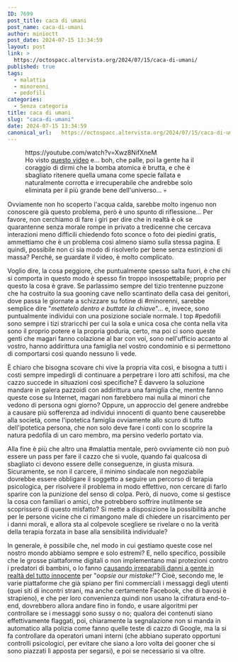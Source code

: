 ```yaml
---
ID: 7699
post_title: caca di umani
post_name: caca-di-umani
author: minioctt
post_date: 2024-07-15 13:34:59
layout: post
link: >
  https://octospacc.altervista.org/2024/07/15/caca-di-umani/
published: true
tags:
  - malattia
  - minorenni
  - pedofili
categories:
  - Senza categoria
title: caca di umani
slug: "caca-di-umani"
date: 2024-07-15 13:34:59
canonical_url:   https://octospacc.altervista.org/2024/07/15/caca-di-umani/
---
```

<!-- wp:embed {"url":"https://youtube.com/watch?v=Xwz8NifXneM","type":"video","providerNameSlug":"youtube","responsive":true,"className":"wp-embed-aspect-16-9 wp-has-aspect-ratio"} -->
<figure class="wp-block-embed is-type-video is-provider-youtube wp-block-embed-youtube wp-embed-aspect-16-9 wp-has-aspect-ratio"><div class="wp-block-embed__wrapper">
https://youtube.com/watch?v=Xwz8NifXneM
</div><figcaption class="wp-element-caption">Ho visto <a href="https://youtube.com/watch?v=Xwz8NifXneM">questo video</a> e... boh, che palle, poi la gente ha il coraggio di dirmi che la bomba atomica è brutta, e che è sbagliato ritenere quella umana come specie fallata e naturalmente corrotta e irrecuperabile che andrebbe solo eliminata per il più grande bene dell'universo... 💀</figcaption></figure>
<!-- /wp:embed -->

<!-- wp:paragraph -->
<p markdown="1"></p>
<!-- /wp:paragraph -->

<!-- wp:paragraph -->
<p markdown="1">Ovviamente non ho scoperto l'acqua calda, sarebbe molto ingenuo non conoscere già questo problema, però è uno spunto di riflessione... Per favore, non cerchiamo di fare i giri per dire che in realtà è ok se quarantenne senza morale rompe in privato a tredicenne che cercava interazioni meno difficili chiedendo foto sconce o foto dei piedini gratis, ammettiamo che è un problema così almeno siamo sulla stessa pagina. E quindi, possibile non ci sia modo di risolverlo per bene senza estinzioni di massa? Perché, se guardate il video, è molto complicato.</p>
<!-- /wp:paragraph -->

<!-- wp:paragraph -->
<p markdown="1">Voglio dire, la cosa peggiore, che puntualmente spesso salta fuori, è che chi si comporta in questo modo è spesso fin troppo insospettabile; proprio per questo la cosa è grave. Se parlassimo sempre del tizio trentenne puzzone che ha costruito la sua gooning cave nello scantinato della casa dei genitori, dove passa le giornate a schizzare su fotine di #minorenni, sarebbe semplice dire "<em>mettetelo dentro e buttate la chiave</em>"... e, invece, sono puntualmente individui con una posizione sociale normale. I top #pedofili sono sempre i tizi straricchi per cui la sola e unica cosa che conta nella vita sono il proprio potere e la propria goduria, certo, ma poi ci sono queste genti che magari fanno colazione al bar con voi, sono nell'ufficio accanto al vostro, hanno addirittura una famiglia nel vostro condominio e si permettono di comportarsi così quando nessuno li vede.</p>
<!-- /wp:paragraph -->

<!-- wp:paragraph -->
<p markdown="1">È chiaro che bisogna scovare chi vive la propria vita così, e bisogna a tutti i costi sempre impedirgli di continuare a perpetrare i loro atti schifosi, ma che cazzo succede in situazioni così specifiche? È davvero la soluzione mandare in galera pazzoidi con addirittura una famiglia che, mentre fanno queste cose su Internet, magari non farebbero mai nulla ai minori che vedono di persona ogni giorno? Oppure, un approccio del genere andrebbe a causare più sofferenza ad individui innocenti di quanto bene causerebbe alla società, come l'ipotetica famiglia ovviamente allo scuro di tutto dell'ipotetica persona, che non solo deve fare i conti con lo scoprire la natura pedofila di un caro membro, ma persino vederlo portato via.</p>
<!-- /wp:paragraph -->

<!-- wp:paragraph -->
<p markdown="1">Alla fine è più che altro una #malattia mentale, però ovviamente ciò non può essere un pass per fare il cazzo che si vuole, quando fai qualcosa di sbagliato ci devono essere delle conseguenze, in giusta misura. Sicuramente, se non il carcere, il minimo sindacale non negoziabile dovrebbe essere obbligare il soggetto a seguire un percorso di terapia psicologica, per risolvere il problema in modo effettivo, non cercare di farlo sparire con la punizione del senso di colpa. Però, di nuovo, come si gestisce la cosa con familiari o amici, che potrebbero soffrire inutilmente se scoprissero di questo misfatto? Si mette a disposizione la possibilità anche per le persone vicine che ci rimangono male di chiedere un risarcimento per i danni morali, e allora sta al colpevole scegliere se rivelare o no la verità della terapia forzata in base alla sensibilità individuale?</p>
<!-- /wp:paragraph -->

<!-- wp:paragraph -->
<p markdown="1">In generale, è possibile che, nel modo in cui gestiamo queste cose nel nostro mondo abbiamo sempre e solo estremi? E, nello specifico, possibile che le grosse piattaforme digitali o non implementano mai protezioni contro i predatori di bambini, o lo fanno <a href="https://www.nytimes.com/2022/08/21/technology/google-surveillance-toddler-photo.html">causando irreparabili danni a gente in realtà del tutto innocente</a> per "<em>oopsie our mistake!</em>"? Cioè, secondo me, le varie piattaforme che già spiano per fini commerciali i messaggi degli utenti (quei siti di incontri strani, ma anche certamente Facebook, che di bavosi è strapieno), e che per loro convenienza quindi non usano la cifratura end-to-end, dovrebbero allora andare fino in fondo, e usare algoritmi per controllare se i messaggi sono sussy o no; qualora dei contenuti siano effettivamente flaggati, poi, chiaramente la segnalazione non si manda in automatico alla polizia come fanno quelle teste di cazzo di Google, ma la si fa controllare da operatori umani interni (che abbiano superato opportuni controlli psicologici, per evitare che siano a loro volta dei gooner che si sono piazzati lì apposta per segarsi), e poi se necessario si va oltre.</p>
<!-- /wp:paragraph -->